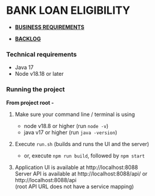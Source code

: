 # BANK LOAN ELIGIBILITY

* **[BUSINESS REQUIREMENTS](DOC01-REQUIREMENTS.md)**


* **[BACKLOG](DOC02-BACKLOG.md)**


### Technical requirements

* Java 17
* Node v18.18 or later

### Running the project 

**From project root -**

1. Make sure your command line / terminal is using
   * node v18.8 or higher (run `node -v`)
   * java v17 or higher (run `java -version`)
  

2. Execute `run.sh` (builds and runs the UI and the server)
   * or, execute `npm run build`, followed by `npm start`
  

3. Application UI is available at http://localhost:8088  
   Server API is available at http://localhost:8088/api/ or http://localhost:8088/api  
   (root API URL does not have a service mapping)

